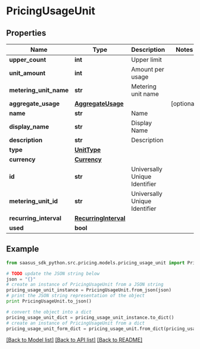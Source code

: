 # PricingUsageUnit


## Properties

Name | Type | Description | Notes
------------ | ------------- | ------------- | -------------
**upper_count** | **int** | Upper limit | 
**unit_amount** | **int** | Amount per usage | 
**metering_unit_name** | **str** | Metering unit name | 
**aggregate_usage** | [**AggregateUsage**](AggregateUsage.md) |  | [optional] 
**name** | **str** | Name | 
**display_name** | **str** | Display Name | 
**description** | **str** | Description | 
**type** | [**UnitType**](UnitType.md) |  | 
**currency** | [**Currency**](Currency.md) |  | 
**id** | **str** | Universally Unique Identifier | 
**metering_unit_id** | **str** | Universally Unique Identifier | 
**recurring_interval** | [**RecurringInterval**](RecurringInterval.md) |  | 
**used** | **bool** |  | 

## Example

```python
from saasus_sdk_python.src.pricing.models.pricing_usage_unit import PricingUsageUnit

# TODO update the JSON string below
json = "{}"
# create an instance of PricingUsageUnit from a JSON string
pricing_usage_unit_instance = PricingUsageUnit.from_json(json)
# print the JSON string representation of the object
print PricingUsageUnit.to_json()

# convert the object into a dict
pricing_usage_unit_dict = pricing_usage_unit_instance.to_dict()
# create an instance of PricingUsageUnit from a dict
pricing_usage_unit_form_dict = pricing_usage_unit.from_dict(pricing_usage_unit_dict)
```
[[Back to Model list]](../README.md#documentation-for-models) [[Back to API list]](../README.md#documentation-for-api-endpoints) [[Back to README]](../README.md)


